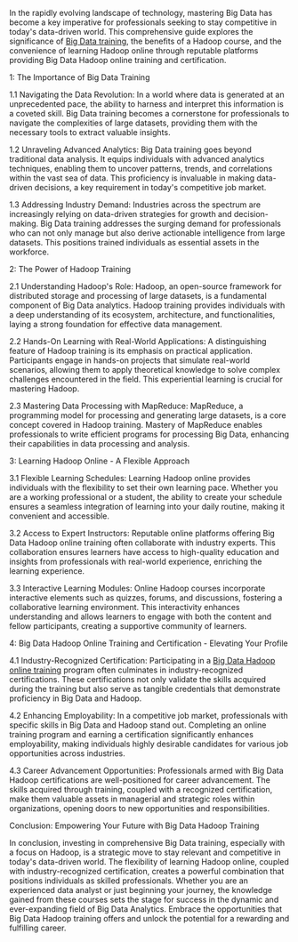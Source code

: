 In the rapidly evolving landscape of technology, mastering Big Data has become a key imperative for professionals seeking to stay competitive in today's data-driven world. This comprehensive guide explores the significance of <a href="https://www.h2kinfosys.com/courses/hadoop-bigdata-online-training-course-details/">Big Data training</a>, the benefits of a Hadoop course, and the convenience of learning Hadoop online through reputable platforms providing Big Data Hadoop online training and certification.

1: The Importance of Big Data Training

1.1 Navigating the Data Revolution:
In a world where data is generated at an unprecedented pace, the ability to harness and interpret this information is a coveted skill. Big Data training becomes a cornerstone for professionals to navigate the complexities of large datasets, providing them with the necessary tools to extract valuable insights.

1.2 Unraveling Advanced Analytics:
Big Data training goes beyond traditional data analysis. It equips individuals with advanced analytics techniques, enabling them to uncover patterns, trends, and correlations within the vast sea of data. This proficiency is invaluable in making data-driven decisions, a key requirement in today's competitive job market.

1.3 Addressing Industry Demand:
Industries across the spectrum are increasingly relying on data-driven strategies for growth and decision-making. Big Data training addresses the surging demand for professionals who can not only manage but also derive actionable intelligence from large datasets. This positions trained individuals as essential assets in the workforce.

2: The Power of Hadoop Training

2.1 Understanding Hadoop's Role:
Hadoop, an open-source framework for distributed storage and processing of large datasets, is a fundamental component of Big Data analytics. Hadoop training provides individuals with a deep understanding of its ecosystem, architecture, and functionalities, laying a strong foundation for effective data management.

2.2 Hands-On Learning with Real-World Applications:
A distinguishing feature of Hadoop training is its emphasis on practical application. Participants engage in hands-on projects that simulate real-world scenarios, allowing them to apply theoretical knowledge to solve complex challenges encountered in the field. This experiential learning is crucial for mastering Hadoop.

2.3 Mastering Data Processing with MapReduce:
MapReduce, a programming model for processing and generating large datasets, is a core concept covered in Hadoop training. Mastery of MapReduce enables professionals to write efficient programs for processing Big Data, enhancing their capabilities in data processing and analysis.

3: Learning Hadoop Online - A Flexible Approach

3.1 Flexible Learning Schedules:
Learning Hadoop online provides individuals with the flexibility to set their own learning pace. Whether you are a working professional or a student, the ability to create your schedule ensures a seamless integration of learning into your daily routine, making it convenient and accessible.

3.2 Access to Expert Instructors:
Reputable online platforms offering Big Data Hadoop online training often collaborate with industry experts. This collaboration ensures learners have access to high-quality education and insights from professionals with real-world experience, enriching the learning experience.

3.3 Interactive Learning Modules:
Online Hadoop courses incorporate interactive elements such as quizzes, forums, and discussions, fostering a collaborative learning environment. This interactivity enhances understanding and allows learners to engage with both the content and fellow participants, creating a supportive community of learners.

4: Big Data Hadoop Online Training and Certification - Elevating Your Profile

4.1 Industry-Recognized Certification:
Participating in a <a href="https://www.h2kinfosys.com/courses/hadoop-bigdata-online-training-course-details/">Big Data Hadoop online training</a> program often culminates in industry-recognized certifications. These certifications not only validate the skills acquired during the training but also serve as tangible credentials that demonstrate proficiency in Big Data and Hadoop.

4.2 Enhancing Employability:
In a competitive job market, professionals with specific skills in Big Data and Hadoop stand out. Completing an online training program and earning a certification significantly enhances employability, making individuals highly desirable candidates for various job opportunities across industries.

4.3 Career Advancement Opportunities:
Professionals armed with Big Data Hadoop certifications are well-positioned for career advancement. The skills acquired through training, coupled with a recognized certification, make them valuable assets in managerial and strategic roles within organizations, opening doors to new opportunities and responsibilities.

Conclusion: Empowering Your Future with Big Data Hadoop Training

In conclusion, investing in comprehensive Big Data training, especially with a focus on Hadoop, is a strategic move to stay relevant and competitive in today's data-driven world. The flexibility of learning Hadoop online, coupled with industry-recognized certification, creates a powerful combination that positions individuals as skilled professionals. Whether you are an experienced data analyst or just beginning your journey, the knowledge gained from these courses sets the stage for success in the dynamic and ever-expanding field of Big Data Analytics. Embrace the opportunities that Big Data Hadoop training offers and unlock the potential for a rewarding and fulfilling career.




